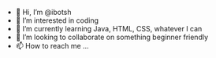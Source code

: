 - 👋 Hi, I’m @ibotsh
- 👀 I’m interested in coding
- 🌱 I’m currently learning Java, HTML, CSS, whatever I can
- 💞️ I’m looking to collaborate on something beginner friendly
- 📫 How to reach me ...

<!---
ibotsh/ibotsh is a ✨ special ✨ repository because its `README.md` (this file) appears on your GitHub profile.
You can click the Preview link to take a look at your changes.
--->
